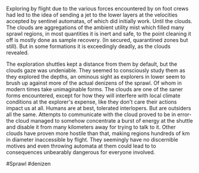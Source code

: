 
Exploring by flight due to the various forces encountered by on foot crews had led to the idea of sending a jet to the lower layers at the velocities accepted by sentinel automatas, of which did initially work. Until the clouds. The clouds are aggregations of the ambient utility mist which filled many sprawl regions, in most quantities it is inert and safe, to the point cleaning it off is mostly done as sample recovery. (In secured, quarantined zones but still). But in some formations it is exceedingly deadly, as the clouds revealed. 

The exploration shuttles kept a distance from them by default, but the clouds gaze was undeniable. They seemed to consciously study them as they explored the depths, an ominous sight as explorers in lower seem to brush up against more of the actual denizens of the sprawl. Of whom in modern times take unimaginable forms. The clouds are one of the saner forms encountered, except for how they will interfere with local climate conditions at the explorer's expense, like they don't care their actions impact us at all. Humans are at best, tolerated interlopers. But are outsiders all the same. Attempts to communicate with the cloud proved to be in error- the cloud managed to somehow concentrate a burst of energy at the shuttle and disable it from many kilometers away for trying to talk to it. Other clouds have proven more hostile than that, making regions hundreds of km in diameter inaccessible by flight. They seemingly have no discernible motives and even throwing automata at them could lead to to consequences unbearably dangerous for everyone involved.

#Sprawl 
#denizen 